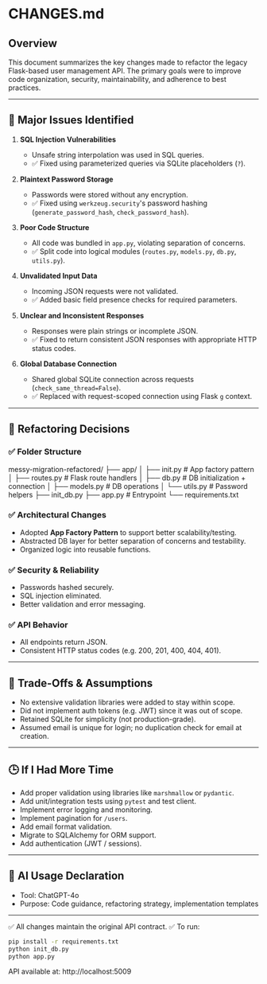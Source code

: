 # CHANGES.md

## Overview
This document summarizes the key changes made to refactor the legacy Flask-based user management API. The primary goals were to improve code organization, security, maintainability, and adherence to best practices.

---

## 🔧 Major Issues Identified

1. **SQL Injection Vulnerabilities**
   - Unsafe string interpolation was used in SQL queries.
   - ✅ Fixed using parameterized queries via SQLite placeholders (`?`).

2. **Plaintext Password Storage**
   - Passwords were stored without any encryption.
   - ✅ Fixed using `werkzeug.security`'s password hashing (`generate_password_hash`, `check_password_hash`).

3. **Poor Code Structure**
   - All code was bundled in `app.py`, violating separation of concerns.
   - ✅ Split code into logical modules (`routes.py`, `models.py`, `db.py`, `utils.py`).

4. **Unvalidated Input Data**
   - Incoming JSON requests were not validated.
   - ✅ Added basic field presence checks for required parameters.

5. **Unclear and Inconsistent Responses**
   - Responses were plain strings or incomplete JSON.
   - ✅ Fixed to return consistent JSON responses with appropriate HTTP status codes.

6. **Global Database Connection**
   - Shared global SQLite connection across requests (`check_same_thread=False`).
   - ✅ Replaced with request-scoped connection using Flask `g` context.

---

## 🧱 Refactoring Decisions

### ✅ Folder Structure
messy-migration-refactored/
├── app/
│ ├── init.py # App factory pattern
│ ├── routes.py # Flask route handlers
│ ├── db.py # DB initialization + connection
│ ├── models.py # DB operations
│ └── utils.py # Password helpers
├── init_db.py
├── app.py # Entrypoint
└── requirements.txt


### ✅ Architectural Changes
- Adopted **App Factory Pattern** to support better scalability/testing.
- Abstracted DB layer for better separation of concerns and testability.
- Organized logic into reusable functions.

### ✅ Security & Reliability
- Passwords hashed securely.
- SQL injection eliminated.
- Better validation and error messaging.

### ✅ API Behavior
- All endpoints return JSON.
- Consistent HTTP status codes (e.g. 200, 201, 400, 404, 401).

---

## 🤝 Trade-Offs & Assumptions

- No extensive validation libraries were added to stay within scope.
- Did not implement auth tokens (e.g. JWT) since it was out of scope.
- Retained SQLite for simplicity (not production-grade).
- Assumed email is unique for login; no duplication check for email at creation.

---

## 🕒 If I Had More Time
- Add proper validation using libraries like `marshmallow` or `pydantic`.
- Add unit/integration tests using `pytest` and test client.
- Implement error logging and monitoring.
- Implement pagination for `/users`.
- Add email format validation.
- Migrate to SQLAlchemy for ORM support.
- Add authentication (JWT / sessions).

---

## 🤖 AI Usage Declaration
- Tool: ChatGPT-4o
- Purpose: Code guidance, refactoring strategy, implementation templates

---

✅ All changes maintain the original API contract.
✅ To run:
```bash
pip install -r requirements.txt
python init_db.py
python app.py
```
API available at: http://localhost:5009